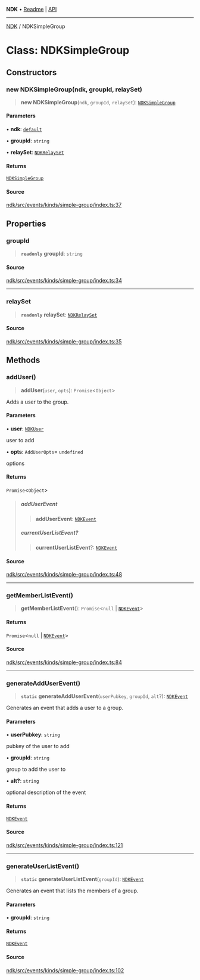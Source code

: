 **NDK** • [Readme](../README.md) \| [API](../globals.md)

***

[NDK](../README.md) / NDKSimpleGroup

# Class: NDKSimpleGroup

## Constructors

### new NDKSimpleGroup(ndk, groupId, relaySet)

> **new NDKSimpleGroup**(`ndk`, `groupId`, `relaySet`): [`NDKSimpleGroup`](NDKSimpleGroup.md)

#### Parameters

• **ndk**: [`default`](default.md)

• **groupId**: `string`

• **relaySet**: [`NDKRelaySet`](NDKRelaySet.md)

#### Returns

[`NDKSimpleGroup`](NDKSimpleGroup.md)

#### Source

[ndk/src/events/kinds/simple-group/index.ts:37](https://github.com/nostr-dev-kit/ndk/blob/d04eef3/ndk/src/events/kinds/simple-group/index.ts#L37)

## Properties

### groupId

> **`readonly`** **groupId**: `string`

#### Source

[ndk/src/events/kinds/simple-group/index.ts:34](https://github.com/nostr-dev-kit/ndk/blob/d04eef3/ndk/src/events/kinds/simple-group/index.ts#L34)

***

### relaySet

> **`readonly`** **relaySet**: [`NDKRelaySet`](NDKRelaySet.md)

#### Source

[ndk/src/events/kinds/simple-group/index.ts:35](https://github.com/nostr-dev-kit/ndk/blob/d04eef3/ndk/src/events/kinds/simple-group/index.ts#L35)

## Methods

### addUser()

> **addUser**(`user`, `opts`): `Promise`\<`Object`\>

Adds a user to the group.

#### Parameters

• **user**: [`NDKUser`](NDKUser.md)

user to add

• **opts**: `AddUserOpts`= `undefined`

options

#### Returns

`Promise`\<`Object`\>

> ##### addUserEvent
>
> > **addUserEvent**: [`NDKEvent`](NDKEvent.md)
>
> ##### currentUserListEvent?
>
> > **currentUserListEvent**?: [`NDKEvent`](NDKEvent.md)
>

#### Source

[ndk/src/events/kinds/simple-group/index.ts:48](https://github.com/nostr-dev-kit/ndk/blob/d04eef3/ndk/src/events/kinds/simple-group/index.ts#L48)

***

### getMemberListEvent()

> **getMemberListEvent**(): `Promise`\<`null` \| [`NDKEvent`](NDKEvent.md)\>

#### Returns

`Promise`\<`null` \| [`NDKEvent`](NDKEvent.md)\>

#### Source

[ndk/src/events/kinds/simple-group/index.ts:84](https://github.com/nostr-dev-kit/ndk/blob/d04eef3/ndk/src/events/kinds/simple-group/index.ts#L84)

***

### generateAddUserEvent()

> **`static`** **generateAddUserEvent**(`userPubkey`, `groupId`, `alt`?): [`NDKEvent`](NDKEvent.md)

Generates an event that adds a user to a group.

#### Parameters

• **userPubkey**: `string`

pubkey of the user to add

• **groupId**: `string`

group to add the user to

• **alt?**: `string`

optional description of the event

#### Returns

[`NDKEvent`](NDKEvent.md)

#### Source

[ndk/src/events/kinds/simple-group/index.ts:121](https://github.com/nostr-dev-kit/ndk/blob/d04eef3/ndk/src/events/kinds/simple-group/index.ts#L121)

***

### generateUserListEvent()

> **`static`** **generateUserListEvent**(`groupId`): [`NDKEvent`](NDKEvent.md)

Generates an event that lists the members of a group.

#### Parameters

• **groupId**: `string`

#### Returns

[`NDKEvent`](NDKEvent.md)

#### Source

[ndk/src/events/kinds/simple-group/index.ts:102](https://github.com/nostr-dev-kit/ndk/blob/d04eef3/ndk/src/events/kinds/simple-group/index.ts#L102)
